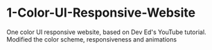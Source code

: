 # 1-Color-UI-Responsive-Website
 One color UI responsive website, based on Dev Ed's YouTube tutorial. Modified the color scheme, responsiveness and animations
